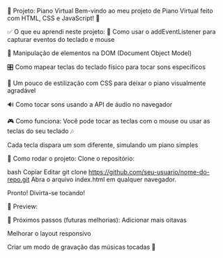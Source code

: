 🎹 Projeto: Piano Virtual
Bem-vindo ao meu projeto de Piano Virtual feito com HTML, CSS e JavaScript! 🚀

✅ O que eu aprendi neste projeto:
🎯 Como usar o addEventListener para capturar eventos do teclado e mouse

🧱 Manipulação de elementos na DOM (Document Object Model)

🎛️ Como mapear teclas do teclado físico para tocar sons específicos

🎨 Um pouco de estilização com CSS para deixar o piano visualmente agradável

🔊 Como tocar sons usando a API de áudio no navegador

🎮 Como funciona:
Você pode tocar as teclas com o mouse ou usar as teclas do seu teclado 🎶

Cada tecla dispara um som diferente, simulando um piano simples

🚀 Como rodar o projeto:
Clone o repositório:

bash
Copiar
Editar
git clone https://github.com/seu-usuario/nome-do-repo.git
Abra o arquivo index.html em qualquer navegador.

Pronto! Divirta-se tocando!

📸 Preview:

🌱 Próximos passos (futuras melhorias):
Adicionar mais oitavas

Melhorar o layout responsivo

Criar um modo de gravação das músicas tocadas 🎵

